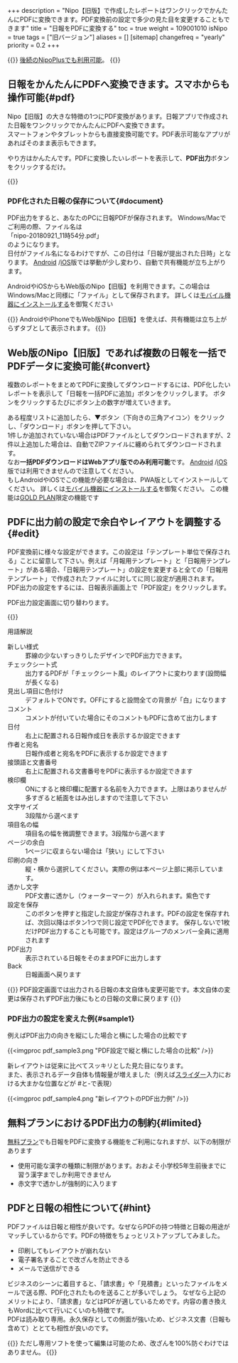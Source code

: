 +++
description = "Nipo【旧版】で作成したレポートはワンクリックでかんたんにPDFに変換できます。PDF変換前の設定で多少の見た目を変更することもできます"
title = "日報をPDFに変換する"
toc = true
weight = 109001010
isNipo = true
tags = ["旧バージョン"]
aliases = []
[sitemap]
  changefreq = "yearly"
  priority = 0.2
+++



{{<note>}}
[後続のNipoPlusでも利用可能](/docs/manual/read-report/state/#pdf_export)。
{{</note>}}


## 日報をかんたんにPDFへ変換できます。スマホからも操作可能{#pdf}

Nipo【旧版】の大きな特徴の1つにPDF変換があります。日報アプリで作成された日報をワンクリックでかんたんにPDFへ変換できます。  
スマートフォンやタブレットからも直接変換可能です。PDF表示可能なアプリがあればそのまま表示もできます。  

やり方はかんたんです。PDFに変換したいレポートを表示して、**PDF出力**ボタンをクリックするだけ。

{{<iTablet filename="pdfGen" msg="PDFに変換する"  alice="ok">}}



### PDF化された日報の保存について{#document}

PDF出力をすると、あなたのPCに日報PDFが保存されます。
Windows/Macでご利用の際、ファイル名は  
「nipo-20180921_11時54分.pdf」  
のようになります。  
日付がファイル名になるわけですが、この日付は「日報が提出された日時」となります。
[Android](https://play.google.com/store/apps/details?id=jp.sndbox.nipoapp) /[iOS](https://apps.apple.com/jp/app/nipo/id1385965600)版では挙動が少し変わり、自動で共有機能が立ち上がります。  

AndroidやiOSからもWeb版のNipo【旧版】を利用できます。この場合はWindows/Macと同様に「ファイル」として保存されます。
詳しくは[モバイル機器にインストールする](/legacy/system/ios-install/)を御覧ください

{{<alice pos="left" icon="default">}}
AndroidやiPhoneでもWeb版Nipo【旧版】を使えば、共有機能は立ち上がらずタブとして表示されます。
{{</alice>}}

## Web版のNipo【旧版】であれば複数の日報を一括でPDFデータに変換可能{#convert}

複数のレポートをまとめてPDFに変換してダウンロードするには、PDF化したいレポートを表示して「日報を一括PDFに追加」ボタンをクリックします。
ボタンをクリックするたびにボタン上の数字が増えていきます。


ある程度リストに追加したら、▼ボタン（下向きの三角アイコン）をクリックし、「ダウンロード」ボタンを押して下さい。  
1件しか追加されていない場合はPDFファイルとしてダウンロードされますが、2件以上追加した場合は、自動でZIPファイルに纏められてダウンロードされます。  
なお**一括PDFダウンロードはWebアプリ版でのみ利用可能**です。
[Android](https://play.google.com/store/apps/details?id=jp.sndbox.nipoapp) /[iOS](https://apps.apple.com/jp/app/nipo/id1385965600)版では利用できませんので注意してください。  
もしAndroidやiOSでこの機能が必要な場合は、PWA版としてインストールしてください。
詳しくは[モバイル機器にインストールする](/legacy/system/ios-install/)を御覧ください。
この機能は[GOLD PLAN](/legacy/system/price/)限定の機能です

## PDFに出力前の設定で余白やレイアウトを調整する{#edit}

PDF変換前に様々な設定ができます。この設定は「テンプレート単位で保存される」ことに留意して下さい。例えば「月報用テンプレート」と「日報用テンプレート」がある場合、「日報用テンプレート」の設定を変更すると全ての「日報用テンプレート」で作成されたファイルに対してに同じ設定が適用されます。
PDF出力の設定をするには、日報表示画面上で「PDF設定」をクリックします。


PDF出力設定画面に切り替わります。


{{<iTablet filename="pdfSetting" msg="左側がプレビューとデータの書き換え、右側がPDFの余白や向きなどの設定項目"  alice="ok">}}



用語解説

<dl class="basic">
  <dt>新しい様式</dt>
  <dd>罫線の少ないすっきりしたデザインでPDF出力できます。</dd>
  <dt>チェックシート式</dt>
  <dd>出力するPDFが「チェックシート風」のレイアウトに変わります(設問幅が長くなる)</dd>
  <dt>見出し項目に色付け</dt>

  <dd>デフォルトでONです。OFFにすると設問全ての背景が「白」になります</dd>
  <dt>コメント</dt>
  <dd>コメントが付いていた場合にそのコメントもPDFに含めて出力します</dd>
  <dt>日付</dt>
  <dd>右上に配置される日報作成日を表示するか設定できます</dd>
  <dt>作者と宛名</dt>
  <dd>日報作成者と宛名をPDFに表示するか設定できます</dd>
  <dt>接頭語と文書番号</dt>
  <dd>右上に配置される文書番号をPDFに表示するか設定できます</dd>
  <dt>検印欄</dt>
  <dd>ONにすると検印欄に配置する名前を入力できます。上限はありませんが多すぎると紙面をはみ出しますので注意して下さい</dd>
  <dt>文字サイズ</dt>
  <dd>3段階から選べます</dd>
  <dt>項目名の幅</dt>
  <dd>項目名の幅を微調整できます。3段階から選べます</dd>
  <dt>ページの余白</dt>
  <dd>1ページに収まらない場合は「狭い」にして下さい</dd>
  <dt>印刷の向き</dt>
  <dd>縦・横から選択してください。実際の例は本ページ上部に掲示しています。</dd>
  <dt>透かし文字</dt>
  <dd>PDF文書に透かし（ウォーターマーク）が入れられます。紫色です</dd>
  <dt>設定を保存</dt>
  <dd>このボタンを押すと指定した設定が保存されます。PDFの設定を保存すれば、次回以降はボタン1つで同じ設定でPDF化できます。
  保存しないで1枚だけPDF出力することも可能です。設定はグループのメンバー全員に適用されます</dd>
  <dt>PDF出力</dt>
  <dd>表示されている日報をそのままPDFに出力します</dd>
  <dt>Back</dt>
  <dd>日報画面へ戻ります</dd>
</dl>

{{<alice pos="left" icon="default">}}
PDF設定画面では出力される日報の本文自体も変更可能です。本文自体の変更は保存されずPDF出力後にもとの日報の文章に戻ります
{{</alice>}}

### PDF出力の設定を変えた例{#sample1}

例えばPDF出力の向きを縦にした場合と横にした場合の比較です

{{<imgproc pdf_sample3.png "PDF設定で縦と横にした場合の比較" />}}

新レイアウトは従来に比べてスッキリとした見た目になります。  
また、表示されるデータ自体も情報量が増えました（例えば[スライダー](/legacy/parts/slide/)入力における大まかな位置などが #と-で表現）  

{{<imgproc pdf_sample4.png "新レイアウトのPDF出力例" />}}

## 無料プランにおけるPDF出力の制約{#limited}

[無料プラン](/legacy/system/price/)でも日報をPDFに変換する機能をご利用になれますが、以下の制限があります

- 使用可能な漢字の種類に制限があります。おおよそ小学校5年生前後までに習う漢字までしか利用できません
- 赤文字で透かしが強制的に入ります

## PDFと日報の相性について{#hint}

PDFファイルは日報と相性が良いです。なぜならPDFの持つ特徴と日報の用途がマッチしているからです。PDFの特徴をちょっとリストアップしてみました。

- 印刷してもレイアウトが崩れない
- 電子署名することで改ざんを防止できる
- メールで送信ができる

ビジネスのシーンに着目すると、「請求書」や「見積書」といったファイルをメールで送る際、PDF化されたものを送ることが多いでしょう。
なぜなら上記のメリットにより、「請求書」などはPDFが適しているためです。内容の書き換えもWordに比べて行いにくいのも特徴です。  
PDFは読み取り専用。永久保存としての側面が強いため、ビジネス文書（日報も含めて）ととても相性が良いのです。

{{<alice pos="left" icon="default">}}
ただし専用ソフトを使って編集は可能のため、改ざんを100%防ぐわけではありません。
{{</alice>}}
